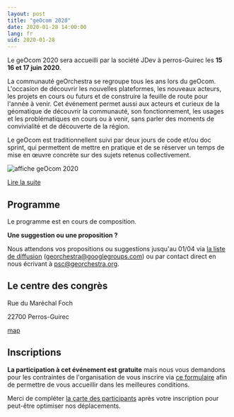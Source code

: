 ```yaml
---
layout: post
title: "geOcom 2020"
date: 2020-01-28 14:00:00
lang: fr
uid: 2020-01-28
---
```


Le geOcom 2020 sera accueilli par la société JDev à perros-Guirec les **15 16 et 17 juin 2020**.

La communauté geOrchestra se regroupe tous les ans lors du geOcom. L'occasion de découvrir les nouvelles plateformes, les nouveaux acteurs, les projets en cours ou futurs et de construire la feuille de route pour l'année à venir. Cet événement permet aussi aux acteurs et curieux de la géomatique de découvrir la communauté, son fonctionnement, les usages et les problématiques en cours ou à venir, sans parler des moments de convivialité et de découverte de la région.

Le geOcom est traditionnellent suivi par deux jours de code et/ou doc sprint, qui permettent de mettre en pratique et de se réserver un temps de mise en œuvre concrète sur des sujets retenus collectivement.

![affiche geOcom 2020](/public/geocom2020/geocom_2020.png)


[Lire la suite](/blog/2020/01/28/geocom-2020-fr/)

<!--more-->


## Programme

Le programme est en cours de composition.


**Une suggestion ou une proposition ?**

Nous attendons vos propositions ou suggestions jusqu'au 01/04 via [la liste de diffusion](https://groups.google.com/forum/#!forum/georchestra) (georchestra@googlegroups.com) ou par contact direct en nous écrivant à psc@georchestra.org.


## Le centre des congrès

Rue du Maréchal Foch

22700 Perros-Guirec

[map](https://osm.org/go/erOU2wim?m=)




## Inscriptions

**La participation à cet événement est gratuite** mais nous vous demandons pour les contraintes de l'organisation de  vous inscrire via [ce formulaire](#) afin de permettre de vous accueillir dans les meilleures conditions.

Merci de compléter [la carte des participants](http://umap.openstreetmap.fr/fr/map/participants-geocom-2020_412235) après votre inscription pour peut-être optimiser nos déplacements.
